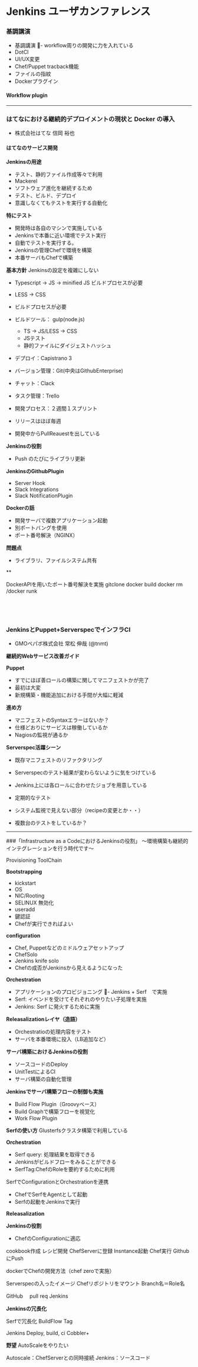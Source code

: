 Jenkins ユーザカンファレンス
========

### 基調講演
- 基調講演
- workflow周りの開発に力を入れている
- DotCI
- UI/UX変更
- Chef/Puppet tracback機能
- ファイルの指紋
- Dockerプラグイン

#### Workflow plugin


-------

### はてなにおける継続的デプロイメントの現状と Docker の導入

- 株式会社はてな 信岡 裕也

#### はてなのサービス開発
**Jenkinsの用途**

- テスト、静的ファイル作成等々で利用
- Mackerel
- ソフトウェア進化を継続するため
- テスト、ビルド、デプロイ
- 意識しなくてもテストを実行する自動化

**特にテスト**
- 開発時は各自のマシンで実施している
- Jenkinsで本番に近い環境でテスト実行
- 自動でテストを実行する。 
- Jenkinsの管理Chefで環境を構築
- 本番サーバもChefで構築

**基本方針**
Jenkinsの設定を複雑にしない

- Typescript -> JS -> minified JS
ビルドプロセスが必要

- LESS -> CSS
- ビルドプロセスが必要

- ビルドツール： gulp(node.js)
  - TS -> JS/LESS -> CSS
  - JSテスト
  - 静的ファイルにダイジェストハッシュ

- デプロイ：Capistrano 3
- バージョン管理：Git(中央はGithubEnterprise)
- チャット：Clack
- タスク管理：Trello
- 開発プロセス：２週間１スプリント
- リリースはほぼ毎週

- 開発中からPullReauestを出している

**Jenkinsの役割**

- Push のたびにライブラリ更新

**JenkinsのGithubPlugin**

- Server Hook
- Slack Integrations
- Slack NotificationPlugin

**Dockerの話**
- 開発サーバで複数アプリケーション起動
- 別ポートバングを使用
- ポート番号解決（NGINX）

**問題点**
- ライブラリ、ファイルシステム共有

**

DockerAPIを用いたポート番号解決を実施
gitclone
docker build
docker rm /docker runk

　　
　　
-------

### JenkinsとPuppet+ServerspecでインフラCI

- GMOペパボ株式会社 常松 伸哉 (@tnmt)


**継続的Webサービス改善ガイド**

**Puppet**

- すでにほぼ善ロールの構築に関してマニフェストかが完了
- 最初は大変
- 新規構築・機能追加における手間が大幅に軽減

**進め方**

- マニフェストのSyntaxエラーはないか？
- 仕様どおりにサービスは稼働しているか
- Nagiosの監視が通るか

**Serverspec活躍シーン**

- 既存マニフェストのリファクタリング
- Serverspecのテスト結果が変わらないように気をつけている

- Jenkins上には各ロールに合わせたジョブを用意している

- 定期的なテスト
- システム監視で見えない部分（recipeの変更とか・・）
- 複数台のテストをしているか？

-------
###「Infrastructure as a CodeにおけるJenkinsの役割」 〜環境構築も継続的インテグレーションを行う時代です〜



Provisioning ToolChain

**Bootstrapping**

- kickstart
- OS
- NIC/Rooting
- SELINUX 無効化
- useradd
- 鍵認証
- Chefが実行できればよい

**configuration**

- Chef, Puppetなどのミドルウェアセットアップ
- ChefSolo
- Jenkins knife solo
- Chefの成否がJenkinsから見えるようになった

**Orchestration**

- アプリケーションのプロビジョニング
- Jenkins + Serf　で実施
- Serf: イベンドを受けてそれぞれのやりたい子処理を実施
- Jenkins: Serf に発火するために実施

**Releasalizationレイヤ（造語）**

- Orchestratioの処理内容をテスト
- サーバを本番環境に投入（LB追加など）

**サーバ構築におけるJenkinsの役割**

- ソースコードのDeploy
- UnitTestによるCI
- サーバ構築の自動化管理

**Jenkinsでサーバ構築フローの制御も実施**

- Build Flow Plugin（Groovyベース）
- Build Graphで構築フローを視覚化
- Work Flow Plugin

**Serfの使い方**
Glusterfsクラスタ構築で利用している

**Orchestration**
- Serf query: 処理結果を取得できる
- Jenkinsがビルドフローをみることができる
- SerfTag:ChefのRoleを要約するために利用

SerfでConfigurationとOrchestrationを連携
- ChefでSerfをAgentとして起動
- Serfの起動をJenkinsで実行


**Releasalization**


**Jenkinsの役割**
- ChefのConfigurationに適応

cookbook作成
レシピ開発
ChefServerに登録
Insntance起動
Chef実行
GithubにPush

dockerでChefの開発方法（chef zeroで実施）

Serverspecの入ったイメージ
Chefリポジトリをマウント
Branch名＝Role名

GitHub　
pull req
Jenkins

**Jenkinsの冗長化**

Serfで冗長化
BuildFlow Tag

Jenkins
 Deploy, build, ci
Cobbler+

**野望**
AutoScaleをやりたい

Autoscale：ChefServerとの同時接続
Jenkins：ソースコード
















